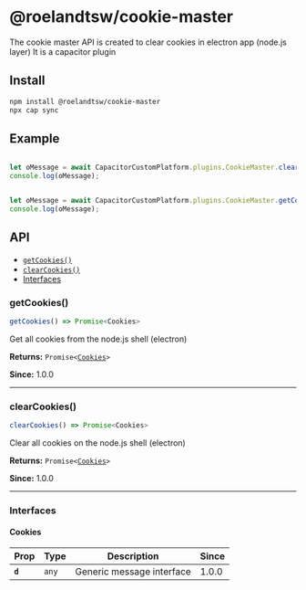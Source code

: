 # @roelandtsw/cookie-master

The cookie master API is created to clear cookies in electron app (node.js layer)
It is a capacitor plugin

## Install

```bash
npm install @roelandtsw/cookie-master
npx cap sync
```

## Example

```javascript

let oMessage = await CapacitorCustomPlatform.plugins.CookieMaster.clearCookies();
console.log(oMessage);


let oMessage = await CapacitorCustomPlatform.plugins.CookieMaster.getCookies();
console.log(oMessage);

```

## API

<docgen-index>

* [`getCookies()`](#getcookies)
* [`clearCookies()`](#clearcookies)
* [Interfaces](#interfaces)

</docgen-index>

<docgen-api>
<!--Update the source file JSDoc comments and rerun docgen to update the docs below-->

### getCookies()

```typescript
getCookies() => Promise<Cookies>
```

Get all cookies from the node.js shell (electron)

**Returns:** <code>Promise&lt;<a href="#cookies">Cookies</a>&gt;</code>

**Since:** 1.0.0

--------------------


### clearCookies()

```typescript
clearCookies() => Promise<Cookies>
```

Clear all cookies on the node.js shell (electron)

**Returns:** <code>Promise&lt;<a href="#cookies">Cookies</a>&gt;</code>

**Since:** 1.0.0

--------------------


### Interfaces


#### Cookies

| Prop    | Type             | Description                                                                                                                                                                                                                            | Since |
| ------- | ---------------- | -------------------------------------------------------------------------------------------------------------------------------------------------------------------------------------------------------------------------------------- | ----- |
| **`d`** | <code>any</code> | Generic message interface | 1.0.0 |

</docgen-api>
